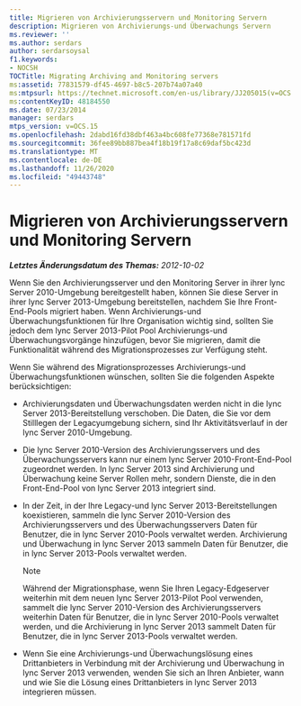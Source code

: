 ```yaml
---
title: Migrieren von Archivierungsservern und Monitoring Servern
description: Migrieren von Archivierungs-und Überwachungs Servern
ms.reviewer: ''
ms.author: serdars
author: serdarsoysal
f1.keywords:
- NOCSH
TOCTitle: Migrating Archiving and Monitoring servers
ms:assetid: 77831579-df45-4697-b8c5-207b74a07a40
ms:mtpsurl: https://technet.microsoft.com/en-us/library/JJ205015(v=OCS.15)
ms:contentKeyID: 48184550
ms.date: 07/23/2014
manager: serdars
mtps_version: v=OCS.15
ms.openlocfilehash: 2dabd16fd38dbf463a4bc608fe77368e781571fd
ms.sourcegitcommit: 36fee89bb887bea4f18b19f17a8c69daf5bc423d
ms.translationtype: MT
ms.contentlocale: de-DE
ms.lasthandoff: 11/26/2020
ms.locfileid: "49443748"
---
```

# <a name="migrating-archiving-and-monitoring-servers"></a>Migrieren von Archivierungsservern und Monitoring Servern

<div data-xmlns="http://www.w3.org/1999/xhtml">

<div class="topic" data-xmlns="http://www.w3.org/1999/xhtml" data-msxsl="urn:schemas-microsoft-com:xslt" data-cs="https://msdn.microsoft.com/">

<div data-asp="https://msdn2.microsoft.com/asp">



</div>

<div id="mainSection">

<div id="mainBody">

<span> </span>

_**Letztes Änderungsdatum des Themas:** 2012-10-02_

Wenn Sie den Archivierungsserver und den Monitoring Server in ihrer lync Server 2010-Umgebung bereitgestellt haben, können Sie diese Server in ihrer lync Server 2013-Umgebung bereitstellen, nachdem Sie Ihre Front-End-Pools migriert haben. Wenn Archivierungs-und Überwachungsfunktionen für Ihre Organisation wichtig sind, sollten Sie jedoch dem lync Server 2013-Pilot Pool Archivierungs-und Überwachungsvorgänge hinzufügen, bevor Sie migrieren, damit die Funktionalität während des Migrationsprozesses zur Verfügung steht.

Wenn Sie während des Migrationsprozesses Archivierungs-und Überwachungsfunktionen wünschen, sollten Sie die folgenden Aspekte berücksichtigen:

  - Archivierungsdaten und Überwachungsdaten werden nicht in die lync Server 2013-Bereitstellung verschoben. Die Daten, die Sie vor dem Stilllegen der Legacyumgebung sichern, sind Ihr Aktivitätsverlauf in der lync Server 2010-Umgebung.

  - Die lync Server 2010-Version des Archivierungsservers und des Überwachungsservers kann nur einem lync Server 2010-Front-End-Pool zugeordnet werden. In lync Server 2013 sind Archivierung und Überwachung keine Server Rollen mehr, sondern Dienste, die in den Front-End-Pool von lync Server 2013 integriert sind.

  - In der Zeit, in der Ihre Legacy-und lync Server 2013-Bereitstellungen koexistieren, sammeln die lync Server 2010-Version des Archivierungsservers und des Überwachungsservers Daten für Benutzer, die in lync Server 2010-Pools verwaltet werden. Archivierung und Überwachung in lync Server 2013 sammeln Daten für Benutzer, die in lync Server 2013-Pools verwaltet werden.
    
    <div>
    

    > [!NOTE]  
    > Während der Migrationsphase, wenn Sie Ihren Legacy-Edgeserver weiterhin mit dem neuen lync Server 2013-Pilot Pool verwenden, sammelt die lync Server 2010-Version des Archivierungsservers weiterhin Daten für Benutzer, die in lync Server 2010-Pools verwaltet werden, und die Archivierung in lync Server 2013 sammelt Daten für Benutzer, die in lync Server 2013-Pools verwaltet werden.

    
    </div>

  - Wenn Sie eine Archivierungs-und Überwachungslösung eines Drittanbieters in Verbindung mit der Archivierung und Überwachung in lync Server 2013 verwenden, wenden Sie sich an Ihren Anbieter, wann und wie Sie die Lösung eines Drittanbieters in lync Server 2013 integrieren müssen.

</div>

<span> </span>

</div>

</div>

</div>

